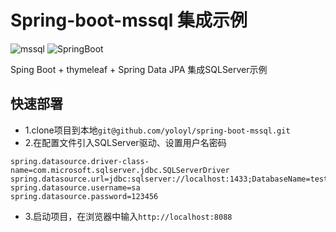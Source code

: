 # Spring-boot-mssql 集成示例

![mssql](https://img.shields.io/badge/SQLServer-2008R2-brightgreen.svg)
![SpringBoot](https://img.shields.io/badge/Spring&nbsp;Boot-2.1.6-brightgreen.svg)

Sping Boot + thymeleaf + Spring Data JPA 集成SQLServer示例
## 快速部署
* 1.clone项目到本地`git@github.com/yoloyl/spring-boot-mssql.git`
* 2.在配置文件引入SQLServer驱动、设置用户名密码
```
spring.datasource.driver-class-name=com.microsoft.sqlserver.jdbc.SQLServerDriver
spring.datasource.url=jdbc:sqlserver://localhost:1433;DatabaseName=test
spring.datasource.username=sa
spring.datasource.password=123456
```
* 3.启动项目，在浏览器中输入`http://localhost:8088`
